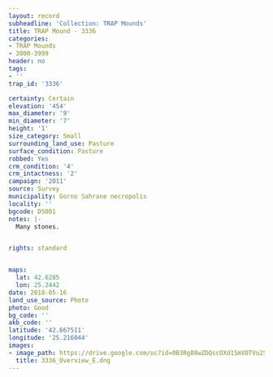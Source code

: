 ```yaml
---
layout: record
subheadline: 'Collection: TRAP Mounds'
title: TRAP Mound - 3336
categories:
- TRAP Mounds
- 3000-3999
header: no
tags:
- ''
trap_id: '3336'

certainty: Certain
elevation: '454'
max_diameter: '9'
min_diameter: '7'
height: '1'
size_category: Small
surrounding_land_use: Pasture
surface_condition: Pasture
robbed: Yes
crm_condition: '4'
crm_intactness: '2'
campaign: '2011'
source: Survey
municipality: Gorno Sahrane necropolis
locality: ''
bgcode: DS001
notes: |-
  Many stones.


rights: standard


maps:
  lat: 42.6285
  lon: 25.2442
date: 2018-05-16
land_use_source: Photo
photo: Good
bg_code: ''
akb_code: ''
latitude: '42.667511'
longitude: '25.216044'
images:
- image_path: https://drive.google.com/uc?id=0B3Rg88wZDQscOXd1SmVOTVo2SmM
  title: 3336_Overview_E.dng
---
```

